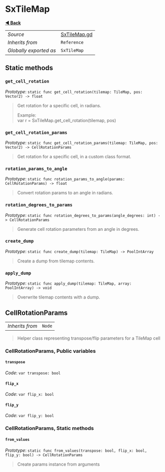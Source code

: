 # SxTileMap

**[◀️ Back](../readme.md)**

|    |     |
|----|-----|
|*Source*|[SxTileMap.gd](../../extensions/SxTileMap.gd)|
|*Inherits from*|`Reference`|
|*Globally exported as*|`SxTileMap`|

## Static methods

### `get_cell_rotation`

*Prototype*: `static func get_cell_rotation(tilemap: TileMap, pos: Vector2) -> float`

> Get rotation for a specific cell, in radians.  
>   
> Example:  
>   var r = SxTileMap.get_cell_rotation(tilemap, pos)  
### `get_cell_rotation_params`

*Prototype*: `static func get_cell_rotation_params(tilemap: TileMap, pos: Vector2) -> CellRotationParams`

> Get rotation for a specific cell, in a custom class format.  
### `rotation_params_to_angle`

*Prototype*: `static func rotation_params_to_angle(params: CellRotationParams) -> float`

> Convert rotation params to an angle in radians.  
### `rotation_degrees_to_params`

*Prototype*: `static func rotation_degrees_to_params(angle_degrees: int) -> CellRotationParams`

> Generate cell rotation parameters from an angle in degrees.  
### `create_dump`

*Prototype*: `static func create_dump(tilemap: TileMap) -> PoolIntArray`

> Create a dump from tilemap contents.  
### `apply_dump`

*Prototype*: `static func apply_dump(tilemap: TileMap, array: PoolIntArray) -> void`

> Overwrite tilemap contents with a dump.  
## CellRotationParams

|    |     |
|----|-----|
|*Inherits from*|`Node`|

> Helper class representing transpose/flip parameters for a TileMap cell  
### CellRotationParams, Public variables

#### `transpose`

*Code*: `var transpose: bool`

#### `flip_x`

*Code*: `var flip_x: bool`

#### `flip_y`

*Code*: `var flip_y: bool`

### CellRotationParams, Static methods

#### `from_values`

*Prototype*: `static func from_values(transpose: bool, flip_x: bool, flip_y: bool) -> CellRotationParams`

> Create params instance from arguments  
